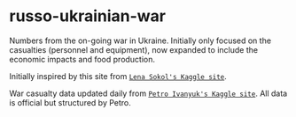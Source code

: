 # russo-ukrainian-war

Numbers from the on-going war in Ukraine. Initially only focused on the casualties (personnel and equipment), now expanded to include the economic impacts and food production.

Initially inspired by this site from [`Lena Sokol's Kaggle site`](https://www.kaggle.com/code/sokolheavy/2022-ukraine-russia-war-visualization).

War casualty data updated daily from [`Petro Ivanyuk's Kaggle site`](https://www.kaggle.com/datasets/piterfm/2022-ukraine-russian-war). All data is official but structured by Petro.